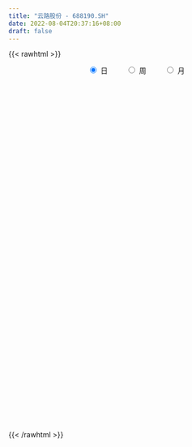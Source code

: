 ```yaml
---
title: "云路股份 - 688190.SH"
date: 2022-08-04T20:37:16+08:00
draft: false
---
```

{{< rawhtml >}}
    <div style="text-align: center">
        <label style="padding: 1rem;"><input style="margin-right: .5rem" type="radio" name="period" value="D" checked onclick="period_change(this)">日</label>
        <label style="padding: 1rem;"><input style="margin-right: .5rem" type="radio" name="period" value="W" onclick="period_change(this)">周</label>
        <label style="padding: 1rem;"><input style="margin-right: .5rem" type="radio" name="period" value="M" onclick="period_change(this)">月</label>
    </div>
    <div id="chart" style="height: 700px;"></div> 
    <script type="text/javascript">
        const D_v = [201100.87,145230.41,66102.53,81207.03,39343.71,45017.63,40436.34,47513.79,31384.66,25046.13,21541.49,36096.39,52555.93,35754.87,30457.5,18608.91,20797.23,12758.62,10162.47,13139.75,10036.45,14533.08,10820.46,9924.21,10440.48,8160.6,10963.95,11187.02,12201.5,8684.0,11128.0,12629.08,20336.93,7586.43,10829.23,8698.31,3121.77,5852.78,4993.44,8919.15,6442.98,5541.4,11531.65,10615.6,8675.9,13615.73,7299.86,9702.33,11836.91,11402.41,7349.25,9244.09,3377.57,4509.88,3317.6,4162.37,5456.42,9847.5,8758.39,8155.26,6304.11,4969.21,4684.34,8060.24,4283.94,3532.86,6261.99,8428.88,10359.66,8505.98,4611.87,6031.41,12613.89,11390.31,11356.38,12085.7,6065.87,7755.42,3970.3,4303.94,3943.5,3477.99,3216.59,4368.07,3912.69,5621.45,3619.34,3654.73,6459.58,3837.04,2865.56,5077.22,3725.28,6107.74,2735.84,4639.18,3330.21,4911.46,5083.83,7216.04,6456.18,7286.66,13683.98,9535.28,5302.79,6140.33,6904.26,12638.39,4305.85,3080.34,10037.0,9338.34,8773.89,6151.03,9713.47,8386.02,12192.53,7015.3,13625.73,7067.58,12758.75,12241.76,7975.1,17332.69,14706.76,14261.25,11982.74,11260.69,15921.03,12907.99,21353.89,7740.71,7528.07,8140.01,9296.52,11859.19,7276.58,9604.91,13326.57,9654.39,18343.59,13386.31,12377.45,4961.23,6884.45,7347.48,7945.45,10687.22,9837.54,7046.3,5528.43,4601.49,18723.45,11367.01,15052.94,18185.36,10056.84,10157.49,8070.52,9980.61,8910.5,12660.68,17609.76,9792.45,10582.12,14367.97,18156.29,9076.35]
const D_histogram = [0.0,0.7913390313,0.7928572008,1.1060140892,0.6300018041,0.9292299932,0.6269759079,-0.4194895904,-0.8376472654,-1.1942666493,-1.272003885,-1.4723791809,-0.8084911278,-0.3257278908,0.2620902727,0.5709983433,0.1342969335,-0.1185475454,-0.4353586876,-0.6195859378,-0.9049245658,-1.4274322329,-1.5337948907,-1.8131489706,-1.7118178043,-1.4179632337,-1.0130585335,-1.1477799621,-1.2007026728,-1.2778930248,-1.5822294286,-1.723473405,-1.1742501396,-0.8776066883,-0.3265236737,0.2071975045,0.4871584784,0.454434969,0.3782925943,-0.0799516743,-0.5160841503,-0.9328254602,-0.8999019354,-1.1157750137,-1.2867437273,-1.1572959751,-0.9375131213,-0.7049561127,-0.606441184,-0.5708344584,-0.5171488179,-0.2872031645,0.0399047834,0.3379215481,0.5119670707,0.6509878509,0.6073983293,1.1260819192,1.4511456827,1.7034275329,1.8936217789,1.8461814255,1.7048731104,1.2970155729,0.8368792244,0.3929926393,-0.2085119883,-0.6151490224,-0.5929395857,-0.7759155576,-0.8948952319,-1.0401531749,-1.2193380423,-1.1708518309,-1.0829235327,-0.697998889,-0.3229233003,0.051303729,0.3925008343,0.3406648606,0.2231137093,0.2423349544,0.3744404967,0.3059541617,0.1765366933,0.0848719392,0.0310542822,0.1383641546,0.0197220712,0.0445153336,0.1284538034,0.0373629704,0.0122884746,0.1715533923,0.1989406853,0.1519913511,-0.0211226079,-0.2507893377,-0.6296501139,-0.7852514365,-0.7271537698,-0.7975162068,-0.1585696439,0.4023433549,0.7646863878,1.1050002088,1.5049601805,1.7181592449,1.799207911,1.7686561515,1.7123127504,1.82966937,1.9472963805,1.9408929407,1.9866787027,2.1016434489,1.708615917,1.3068206151,1.0490784973,0.9131679826,0.9563035413,0.9368277012,1.0582361505,1.4161632303,1.7459060075,1.6952939744,1.3655052118,0.8066247927,0.4347470386,0.2375112771,-0.1729542071,-0.5254014882,-0.7031098638,-0.6799667259,-0.6135601334,-0.8284443475,-1.0558737254,-0.9073331217,-0.5914018761,-0.4269979016,0.0942737808,0.0139616394,-0.0671763345,-0.2375992182,-0.1641383974,-0.2859082131,-0.3232605041,-0.167798704,-0.224083793,-0.4542988051,-0.676403241,-0.7513277026,-0.1176274732,0.3178147786,0.9124047671,1.2537700335,1.503734799,1.4622623858,1.2286677594,1.1029942728,1.0279779013,1.2339144766,1.1894387547,1.2429006308,1.2078845939,1.2696572936,0.843513123,0.5531653365]
const D_fast = [0.0,0.9891737892,1.1889062589,1.7785666695,1.4600548355,1.9915905229,1.8460804145,0.6947425186,0.0671730273,-0.5880130189,-0.9837512258,-1.552221317,-1.0904560458,-0.6891247815,-0.0357840499,0.4158736065,0.0127464301,-0.2697349352,-0.6953857492,-1.0345094838,-1.5460792533,-2.4254449787,-2.9152563592,-3.6478976817,-3.9745209665,-4.0351572042,-3.8835171375,-4.3051835565,-4.6582819355,-5.0549455437,-5.7548393046,-6.3269516323,-6.0712909018,-5.9940491226,-5.5245970264,-4.9390764721,-4.5373258786,-4.4564406457,-4.4380098719,-4.9162420591,-5.4813955726,-6.1313432476,-6.3233952067,-6.8182120384,-7.3108666838,-7.4707429253,-7.4853383519,-7.4290203715,-7.4821157388,-7.5892176278,-7.6648191918,-7.5066743295,-7.1695901858,-6.787093034,-6.4850557438,-6.1832880008,-6.07502794,-5.2748238703,-4.5869736861,-3.9088349528,-3.245235262,-2.8311302591,-2.5462202966,-2.6298239408,-2.8807404833,-3.2263789085,-3.8800115332,-4.4404358229,-4.5664612827,-4.9434161439,-5.2861196262,-5.691415863,-6.1754352409,-6.4196619873,-6.6024645722,-6.3920396507,-6.0976948872,-5.7106419255,-5.2713196117,-5.2379893703,-5.2997620943,-5.2199571106,-4.9942414441,-4.9862392387,-5.0715225338,-5.1419693031,-5.1880233895,-5.0461224784,-5.159834044,-5.1239119482,-5.0078600276,-5.089610118,-5.1116124951,-4.9094592294,-4.8323367651,-4.8412882615,-5.0196828725,-5.3120469367,-5.8483202413,-6.2002344231,-6.3239251988,-6.5936666876,-5.9943625356,-5.3328636981,-4.7793490682,-4.162785195,-3.3865851782,-2.7438463026,-2.2129956587,-1.8013833803,-1.4296485938,-0.8548746318,-0.2504235261,0.2283962692,0.7708517069,1.4112273153,1.4453537627,1.3702636145,1.3747911211,1.467172602,1.749384046,1.9641151313,2.3500826182,3.0620505055,3.8282697847,4.2014812451,4.2130687855,3.8558445645,3.5926535701,3.4547956279,3.0010915919,2.5172939387,2.1638080972,2.0169595536,1.9299761128,1.5079808118,1.0165830026,0.9382903258,1.1063711024,1.1640256015,1.7088657292,1.6320439976,1.53411194,1.3042892518,1.3367154732,1.1434686043,1.0253011873,1.1388133114,1.0265072741,0.6827175608,0.2915123146,0.0287559273,0.6330492885,1.1479452348,1.9706364152,2.62544419,3.2513426552,3.5754358385,3.649008152,3.7990832335,3.9810613374,4.4954765318,4.7483604985,5.1125475323,5.3795026439,5.758689667,5.5434237772,5.3913673248]
const D_slow = [0.0,0.1978347578,0.396049058,0.6725525803,0.8300530314,1.0623605297,1.2191045066,1.114232109,0.9048202927,0.6062536304,0.2882526591,-0.0798421361,-0.281964918,-0.3633968907,-0.2978743226,-0.1551247367,-0.1215505034,-0.1511873897,-0.2600270616,-0.4149235461,-0.6411546875,-0.9980127457,-1.3814614684,-1.8347487111,-2.2627031622,-2.6171939706,-2.870458604,-3.1574035945,-3.4575792627,-3.7770525189,-4.172609876,-4.6034782273,-4.8970407622,-5.1164424343,-5.1980733527,-5.1462739766,-5.024484357,-4.9108756147,-4.8163024662,-4.8362903848,-4.9653114223,-5.1985177874,-5.4234932712,-5.7024370247,-6.0241229565,-6.3134469503,-6.5478252306,-6.7240642588,-6.8756745548,-7.0183831694,-7.1476703739,-7.219471165,-7.2094949691,-7.1250145821,-6.9970228144,-6.8342758517,-6.6824262694,-6.4009057896,-6.0381193689,-5.6122624857,-5.1388570409,-4.6773116846,-4.251093407,-3.9268395137,-3.7176197076,-3.6193715478,-3.6714995449,-3.8252868005,-3.9735216969,-4.1675005863,-4.3912243943,-4.651262688,-4.9560971986,-5.2488101563,-5.5195410395,-5.6940407618,-5.7747715868,-5.7619456546,-5.663820446,-5.5786542309,-5.5228758036,-5.462292065,-5.3686819408,-5.2921934004,-5.248059227,-5.2268412423,-5.2190776717,-5.184486633,-5.1795561152,-5.1684272818,-5.136313831,-5.1269730884,-5.1239009697,-5.0810126217,-5.0312774504,-4.9932796126,-4.9985602646,-5.061257599,-5.2186701275,-5.4149829866,-5.596771429,-5.7961504807,-5.8357928917,-5.735207053,-5.544035456,-5.2677854038,-4.8915453587,-4.4620055475,-4.0122035697,-3.5700395318,-3.1419613442,-2.6845440017,-2.1977199066,-1.7124966715,-1.2158269958,-0.6904161336,-0.2632621543,0.0634429995,0.3257126238,0.5540046194,0.7930805048,1.0272874301,1.2918464677,1.6458872753,2.0823637771,2.5061872707,2.8475635737,3.0492197719,3.1579065315,3.2172843508,3.174045799,3.042695427,2.866917961,2.6969262795,2.5435362462,2.3364251593,2.072456728,1.8456234475,1.6977729785,1.5910235031,1.6145919483,1.6180823582,1.6012882745,1.54188847,1.5008538706,1.4293768174,1.3485616914,1.3066120154,1.2505910671,1.1370163658,0.9679155556,0.7800836299,0.7506767616,0.8301304563,1.0582316481,1.3716741564,1.7476078562,2.1131734526,2.4203403925,2.6960889607,2.953083436,3.2615620552,3.5589217438,3.8696469015,4.17161805,4.4890323734,4.6999106542,4.8382019883]
const D_data = [['2021-11-26', 120.0, 131.6, 115.0, 136.0],['2021-11-29', 132.11, 144.0, 132.11, 147.02],['2021-11-30', 138.99, 136.93, 134.0, 140.5],['2021-12-01', 135.5, 142.53, 127.01, 143.0],['2021-12-02', 140.0, 133.0, 132.66, 141.54],['2021-12-03', 133.0, 143.0, 133.0, 143.5],['2021-12-06', 140.0, 136.24, 134.0, 145.0],['2021-12-07', 138.8, 123.5, 123.4, 138.98],['2021-12-08', 123.8, 127.04, 122.25, 129.94],['2021-12-09', 128.79, 125.0, 123.8, 130.2],['2021-12-10', 125.49, 126.39, 120.0, 127.23],['2021-12-13', 127.79, 123.01, 118.32, 129.09],['2021-12-14', 121.0, 134.16, 118.6, 135.55],['2021-12-15', 134.0, 134.5, 129.38, 140.6],['2021-12-16', 132.15, 138.65, 131.0, 143.5],['2021-12-17', 139.07, 137.89, 132.75, 140.0],['2021-12-20', 137.12, 128.46, 126.0, 137.5],['2021-12-21', 128.46, 128.88, 127.31, 133.74],['2021-12-22', 128.98, 126.28, 124.27, 130.49],['2021-12-23', 124.38, 126.11, 121.79, 128.79],['2021-12-24', 126.47, 122.88, 121.11, 127.5],['2021-12-27', 120.16, 116.66, 116.0, 123.88],['2021-12-28', 116.99, 118.81, 116.99, 120.36],['2021-12-29', 118.24, 114.02, 113.58, 120.44],['2021-12-30', 116.6, 116.6, 113.34, 118.28],['2021-12-31', 118.0, 118.48, 115.11, 119.89],['2022-01-04', 117.55, 120.4, 113.69, 121.5],['2022-01-05', 119.13, 113.07, 111.57, 119.5],['2022-01-06', 111.5, 112.17, 110.08, 113.42],['2022-01-07', 113.2, 110.0, 110.0, 115.36],['2022-01-10', 110.08, 104.4, 103.43, 112.08],['2022-01-11', 104.01, 103.28, 101.08, 105.38],['2022-01-12', 103.28, 111.2, 103.28, 114.5],['2022-01-13', 108.36, 108.79, 108.28, 111.62],['2022-01-14', 108.08, 113.06, 105.4, 113.15],['2022-01-17', 113.19, 115.0, 110.79, 117.35],['2022-01-18', 114.0, 113.58, 113.1, 116.72],['2022-01-19', 113.0, 110.0, 107.2, 113.75],['2022-01-20', 111.33, 108.8, 106.6, 111.33],['2022-01-21', 107.32, 101.99, 101.18, 107.32],['2022-01-24', 101.2, 98.9, 98.52, 103.0],['2022-01-25', 98.91, 95.52, 95.02, 101.53],['2022-01-26', 97.48, 98.62, 91.12, 99.53],['2022-01-27', 96.8, 93.4, 92.14, 98.01],['2022-01-28', 94.0, 91.11, 89.66, 95.69],['2022-02-07', 92.0, 92.9, 88.54, 96.0],['2022-02-08', 92.02, 93.22, 89.5, 94.25],['2022-02-09', 92.88, 93.0, 91.35, 93.78],['2022-02-10', 92.85, 90.72, 89.56, 94.88],['2022-02-11', 91.9, 88.83, 85.88, 91.91],['2022-02-14', 85.32, 87.85, 84.55, 88.81],['2022-02-15', 87.0, 89.48, 86.24, 91.85],['2022-02-16', 91.0, 91.08, 88.64, 91.8],['2022-02-17', 90.12, 91.54, 90.09, 93.98],['2022-02-18', 90.5, 90.6, 90.01, 92.88],['2022-02-21', 90.3, 90.49, 88.15, 91.47],['2022-02-22', 90.4, 88.0, 86.66, 90.46],['2022-02-23', 88.0, 96.1, 88.0, 98.75],['2022-02-24', 95.9, 96.11, 93.28, 98.98],['2022-02-25', 96.5, 97.2, 94.25, 99.31],['2022-02-28', 96.95, 98.3, 95.12, 98.96],['2022-03-01', 98.3, 96.51, 95.0, 99.98],['2022-03-02', 97.23, 95.61, 95.0, 98.49],['2022-03-03', 95.67, 91.4, 91.01, 97.0],['2022-03-04', 90.22, 88.7, 88.2, 92.0],['2022-03-07', 88.88, 86.42, 86.0, 90.66],['2022-03-08', 86.43, 81.16, 81.16, 87.06],['2022-03-09', 81.16, 80.0, 74.26, 82.8],['2022-03-10', 81.08, 83.29, 79.23, 84.55],['2022-03-11', 81.23, 79.15, 77.56, 81.87],['2022-03-14', 78.24, 77.85, 76.55, 79.5],['2022-03-15', 77.11, 75.38, 74.6, 78.92],['2022-03-16', 77.38, 72.48, 71.66, 77.43],['2022-03-17', 73.09, 73.29, 72.48, 75.73],['2022-03-18', 73.0, 72.48, 71.0, 74.8],['2022-03-21', 72.07, 75.97, 71.69, 79.35],['2022-03-22', 75.78, 76.68, 73.62, 77.48],['2022-03-23', 76.49, 77.77, 73.8, 78.77],['2022-03-24', 76.8, 78.66, 75.83, 78.77],['2022-03-25', 78.88, 74.01, 73.52, 79.27],['2022-03-28', 73.01, 72.16, 71.73, 75.13],['2022-03-29', 72.87, 73.01, 72.17, 74.5],['2022-03-30', 72.74, 74.31, 72.74, 75.51],['2022-03-31', 73.73, 71.48, 71.0, 73.73],['2022-04-01', 71.07, 69.62, 68.68, 71.86],['2022-04-06', 68.8, 68.85, 66.18, 69.11],['2022-04-07', 68.0, 68.23, 66.8, 69.0],['2022-04-08', 68.25, 69.72, 66.0, 69.78],['2022-04-11', 69.0, 66.18, 65.61, 69.5],['2022-04-12', 66.98, 67.01, 64.01, 67.92],['2022-04-13', 66.15, 67.38, 65.21, 67.88],['2022-04-14', 68.6, 64.5, 63.87, 68.6],['2022-04-15', 64.15, 64.3, 63.0, 65.0],['2022-04-18', 63.51, 66.32, 62.35, 68.6],['2022-04-19', 66.32, 64.6, 64.6, 67.38],['2022-04-20', 64.66, 63.04, 61.5, 64.66],['2022-04-21', 62.52, 60.2, 59.66, 63.75],['2022-04-22', 59.61, 57.57, 57.0, 61.44],['2022-04-25', 57.01, 52.96, 52.4, 57.2],['2022-04-26', 53.15, 52.98, 50.7, 54.35],['2022-04-27', 52.98, 54.0, 50.64, 55.39],['2022-04-28', 53.27, 50.93, 50.0, 53.7],['2022-04-29', 52.56, 60.15, 52.56, 61.11],['2022-05-05', 62.0, 61.7, 58.18, 63.19],['2022-05-06', 58.93, 61.38, 58.93, 63.34],['2022-05-09', 61.4, 62.99, 60.9, 64.74],['2022-05-10', 61.32, 66.07, 61.3, 67.64],['2022-05-11', 65.3, 66.02, 64.88, 69.99],['2022-05-12', 64.74, 65.97, 64.74, 67.58],['2022-05-13', 66.0, 65.6, 64.76, 67.35],['2022-05-16', 67.96, 65.96, 65.72, 71.18],['2022-05-17', 65.48, 69.31, 65.48, 71.0],['2022-05-18', 69.39, 71.12, 68.55, 72.56],['2022-05-19', 71.28, 71.15, 69.03, 71.95],['2022-05-20', 71.4, 73.28, 70.22, 74.47],['2022-05-23', 72.81, 76.09, 72.14, 77.47],['2022-05-24', 77.0, 70.43, 70.3, 77.28],['2022-05-25', 70.41, 69.36, 68.12, 71.97],['2022-05-26', 68.78, 70.35, 67.36, 72.35],['2022-05-27', 70.01, 71.66, 70.01, 73.77],['2022-05-30', 70.92, 74.5, 68.6, 76.39],['2022-05-31', 75.25, 74.67, 73.68, 77.9],['2022-06-01', 74.09, 77.68, 74.05, 78.2],['2022-06-02', 76.45, 83.15, 76.45, 86.09],['2022-06-06', 84.0, 86.2, 82.31, 88.68],['2022-06-07', 87.14, 83.9, 82.94, 87.23],['2022-06-08', 84.14, 80.98, 79.92, 85.82],['2022-06-09', 80.0, 76.99, 76.01, 81.3],['2022-06-10', 75.55, 77.75, 75.55, 78.48],['2022-06-13', 77.0, 79.12, 76.82, 80.35],['2022-06-14', 78.96, 75.28, 70.08, 78.96],['2022-06-15', 74.81, 74.1, 73.0, 75.88],['2022-06-16', 74.1, 74.78, 73.95, 76.8],['2022-06-17', 73.09, 76.72, 73.09, 77.36],['2022-06-20', 78.99, 77.36, 76.51, 80.78],['2022-06-21', 77.18, 73.2, 72.2, 77.23],['2022-06-22', 73.3, 71.4, 71.02, 74.18],['2022-06-23', 71.56, 75.39, 71.4, 75.77],['2022-06-24', 75.42, 78.4, 75.02, 79.79],['2022-06-27', 78.0, 77.63, 75.95, 79.11],['2022-06-28', 77.99, 84.06, 75.16, 87.62],['2022-06-29', 83.21, 77.99, 77.08, 84.54],['2022-06-30', 77.5, 77.75, 74.1, 79.63],['2022-07-01', 77.7, 76.05, 75.0, 78.86],['2022-07-04', 74.36, 78.9, 74.36, 79.36],['2022-07-05', 78.11, 76.35, 74.53, 79.27],['2022-07-06', 76.35, 76.93, 75.01, 79.58],['2022-07-07', 77.55, 79.66, 74.3, 80.49],['2022-07-08', 79.47, 77.3, 77.0, 82.0],['2022-07-11', 77.0, 74.24, 73.8, 78.46],['2022-07-12', 75.5, 72.81, 72.6, 75.75],['2022-07-13', 72.55, 73.4, 71.55, 74.7],['2022-07-14', 72.4, 83.56, 72.4, 86.82],['2022-07-15', 84.6, 84.17, 82.0, 87.09],['2022-07-18', 85.64, 89.59, 85.64, 90.28],['2022-07-19', 89.57, 90.0, 88.04, 94.87],['2022-07-20', 90.6, 91.79, 88.65, 93.3],['2022-07-21', 91.28, 90.17, 89.02, 94.5],['2022-07-22', 87.88, 88.42, 87.05, 91.88],['2022-07-25', 88.91, 90.1, 88.88, 94.25],['2022-07-26', 89.95, 91.45, 88.07, 92.42],['2022-07-27', 91.45, 96.68, 90.11, 97.19],['2022-07-28', 97.33, 95.44, 93.1, 98.0],['2022-07-29', 95.5, 98.2, 95.04, 99.6],['2022-08-01', 97.03, 98.7, 97.0, 101.0],['2022-08-02', 97.29, 101.6, 93.94, 103.28],['2022-08-03', 100.11, 96.0, 94.52, 104.0],['2022-08-04', 96.5, 97.0, 93.5, 99.35]]
const W_v = [201100.87,376901.31,165922.41,173473.6,66894.52,53878.83,43036.47,62509.67,31585.45,42807.53,53857.24,27798.39,36379.94,28301.84,37089.37,46003.86,34181.23,18918.84,12895.52,21964.68,21724.43,39726.69,14838.07,33069.17,44013.73,48287.16,50308.3,68132.47,57670.67,51363.77,58722.97,42702.14,47266.68,61523.15,58954.0,52182.73]
const W_histogram = [0.0,0.7275213675,0.0837102296,0.4078478255,-0.3710507284,-1.1225287097,-2.075243888,-2.3629619979,-3.1151480911,-4.0997974712,-4.6203572119,-4.5537536886,-3.8040008313,-3.6203431264,-3.8598875888,-4.1595373181,-3.94836646,-3.7968945233,-3.3955859219,-3.2032560764,-3.2282925858,-2.7867572783,-2.155732068,-1.2432894775,0.0213511515,0.8468951992,2.1886649607,2.7007884583,2.9387869385,3.1587406738,3.0914693802,3.0703949811,3.4310378747,3.8370059673,4.5942678664,4.8208277832]
const W_fast = [0.0,0.9094017094,0.2865181289,0.7126176812,-0.1590435548,-1.1911537135,-2.6626798639,-3.5411384733,-5.0721115892,-7.0817103371,-8.7573593808,-9.8291942796,-10.0304416302,-10.7518697068,-11.9563860665,-13.2959201253,-14.0718408822,-14.8695925763,-15.3171804554,-15.925664629,-16.7577742849,-17.0129282969,-16.9208361036,-16.3192158825,-15.0492374656,-14.0119696181,-12.1230336165,-10.9357130042,-9.9630177894,-8.9533788857,-8.2477828342,-7.501258488,-6.2828561258,-4.9176365414,-3.0118076757,-1.5800408131]
const W_slow = [0.0,0.1818803419,0.2028078993,0.3047698557,0.2120071736,-0.0686250039,-0.5874359759,-1.1781764753,-1.9569634981,-2.9819128659,-4.1370021689,-5.275440591,-6.2264407989,-7.1315265805,-8.0964984777,-9.1363828072,-10.1234744222,-11.072698053,-11.9215945335,-12.7224085526,-13.529481699,-14.2261710186,-14.7651040356,-15.075926405,-15.0705886171,-14.8588648173,-14.3116985771,-13.6365014626,-12.9018047279,-12.1121195595,-11.3392522144,-10.5716534691,-9.7138940005,-8.7546425087,-7.6060755421,-6.4008685963]
const W_data = [['2021-11-26', 120.0, 131.6, 115.0, 136.0],['2021-12-03', 132.11, 143.0, 127.01, 147.02],['2021-12-10', 140.0, 126.39, 120.0, 145.0],['2021-12-17', 127.79, 137.89, 118.32, 143.5],['2021-12-24', 137.12, 122.88, 121.11, 137.5],['2021-12-31', 120.16, 118.48, 113.34, 123.88],['2022-01-07', 117.55, 110.0, 110.0, 121.5],['2022-01-14', 110.08, 113.06, 101.08, 114.5],['2022-01-21', 113.19, 101.99, 101.18, 117.35],['2022-01-28', 101.2, 91.11, 89.66, 103.0],['2022-02-11', 92.0, 88.83, 85.88, 96.0],['2022-02-18', 85.32, 90.6, 84.55, 93.98],['2022-02-25', 90.3, 97.2, 86.66, 99.31],['2022-03-04', 96.95, 88.7, 88.2, 99.98],['2022-03-11', 88.88, 79.15, 74.26, 90.66],['2022-03-18', 78.24, 72.48, 71.0, 79.5],['2022-03-25', 72.07, 74.01, 71.69, 79.35],['2022-04-01', 73.01, 69.62, 68.68, 75.51],['2022-04-08', 68.8, 69.72, 66.0, 69.78],['2022-04-15', 69.0, 64.3, 63.0, 69.5],['2022-04-22', 63.51, 57.57, 57.0, 68.6],['2022-04-29', 57.01, 60.15, 50.0, 61.11],['2022-05-06', 62.0, 61.38, 58.18, 63.34],['2022-05-13', 61.4, 65.6, 60.9, 69.99],['2022-05-20', 67.96, 73.28, 65.48, 74.47],['2022-05-27', 72.81, 71.66, 67.36, 77.47],['2022-06-02', 70.92, 83.15, 68.6, 86.09],['2022-06-10', 84.0, 77.75, 75.55, 88.68],['2022-06-17', 77.0, 76.72, 70.08, 80.35],['2022-06-24', 78.99, 78.4, 71.02, 80.78],['2022-07-01', 78.0, 76.05, 74.1, 87.62],['2022-07-08', 74.36, 77.3, 74.3, 82.0],['2022-07-15', 77.0, 84.17, 71.55, 87.09],['2022-07-22', 85.64, 88.42, 85.64, 94.87],['2022-07-29', 88.91, 98.2, 88.07, 99.6],['2022-08-05', 97.03, 97.0, 93.5, 104.0]]
const M_v = [412433.8100000001,625737.7299999997,179939.12,124339.68,154278.34,100224.01,165208.64,256236.44,215407.2,52182.73]
const M_histogram = [0.0,-1.1774358974,-3.597712616,-4.4563646021,-6.4514902938,-8.0511080375,-7.6509377428,-6.7309526754,-4.4095308932,-2.7030107031]
const M_fast = [0.0,-1.4717948718,-4.7914997443,-6.764242881,-10.3722411461,-13.9846358992,-15.4972000402,-16.2599531416,-15.0409140828,-14.0101465685]
const M_slow = [0.0,-0.2943589744,-1.1937871284,-2.3078782789,-3.9207508523,-5.9335278617,-7.8462622974,-9.5290004662,-10.6313831895,-11.3071358653]
const M_data = [['2021-11-30', 120.0, 136.93, 115.0, 147.02],['2021-12-31', 135.5, 118.48, 113.34, 145.0],['2022-01-28', 117.55, 91.11, 89.66, 121.5],['2022-02-28', 92.0, 98.3, 84.55, 99.31],['2022-03-31', 98.3, 71.48, 71.0, 99.98],['2022-04-29', 71.07, 60.15, 50.0, 71.86],['2022-05-31', 62.0, 74.67, 58.18, 77.9],['2022-06-30', 74.09, 77.75, 70.08, 88.68],['2022-07-29', 77.7, 98.2, 71.55, 99.6],['2022-08-31', 97.03, 97.0, 93.5, 104.0]]
        const D_a = [null,147.02,null,null,null,null,null,null,null,null,null,null,null,null,null,null,null,null,null,null,null,null,null,null,null,null,null,null,null,null,null,101.08,null,null,null,117.35,null,null,null,null,null,null,null,null,null,null,null,null,null,null,84.55,null,null,null,null,null,null,null,null,null,null,99.98,null,null,null,null,null,null,null,null,null,null,null,null,71.0,null,null,null,null,null,null,null,75.51,null,null,null,null,null,null,null,null,null,null,null,null,null,null,null,null,null,null,50.0,null,null,null,null,null,null,null,null,null,null,null,null,null,null,null,null,null,null,null,null,null,null,88.68,null,null,null,null,null,70.08,null,null,null,null,null,null,null,null,null,87.62,null,null,null,null,null,null,null,null,null,null,71.55,null,null,null,null,null,null,null,null,null,null,null,null,null,null,104.0,null]
const W_a = [null,147.02,null,null,null,null,null,null,null,null,null,null,null,null,null,null,null,null,null,null,null,50.0,null,null,null,null,null,88.68,null,null,null,null,71.55,null,null,null]
const M_a = [null,null,null,null,null,50.0,null,null,null,null]
        const D_b = [[{ coord: ['2021-11-29', 117.35] }, { coord: ['2022-02-14', 101.08] }],[{ coord: ['2022-03-18', 75.51] }, { coord: ['2022-07-13', 71.0] }]]
const W_b = [[{ coord: ['2021-12-03', 88.68] }, { coord: ['2022-07-15', 71.55] }]]
const M_b = []
    </script>
{{< /rawhtml >}}